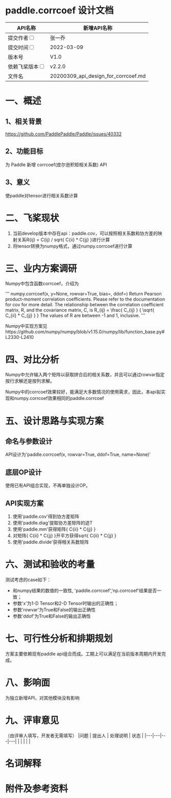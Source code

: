 # paddle.corrcoef 设计文档

|API名称 | 新增API名称 | 
|---|---|
|提交作者<input type="checkbox" class="rowselector hidden"> | 张一乔 | 
|提交时间<input type="checkbox" class="rowselector hidden"> | 2022-03-09 | 
|版本号 | V1.0 | 
|依赖飞桨版本<input type="checkbox" class="rowselector hidden"> | v2.2.0 | 
|文件名 | 20200309_api_design_for_corrcoef.md<br> | 


# 一、概述
## 1、相关背景
https://github.com/PaddlePaddle/Paddle/issues/40332
## 2、功能目标
为 Paddle 新增 corrcoef(皮尔逊积矩相关系数) API
## 3、意义
使paddle对tensor进行相关系数计算

# 二、飞桨现状
1. 当前develop版本中存在api：paddle.cov，可以按照相关系数和协方差的映射关系R{ij} = C{ij} / sqrt{ C{ii} * C{jj} }进行计算
2. 将tensor转换为numpy格式，通过numpy.corrcoef进行计算

# 三、业内方案调研
Numpy中包含函数corrcoef，介绍为

'''
numpy.corrcoef(x, y=None, rowvar=True, bias=<no value>, ddof=<no value>)
Return Pearson product-moment correlation coefficients.
Please refer to the documentation for cov for more detail. The relationship between the correlation coefficient matrix, R, and the covariance matrix, C, is
R_{ij} = \frac{ C_{ij} } { \sqrt{ C_{ii} * C_{jj} } }
The values of R are between -1 and 1, inclusive.
'''
  
Numpy中实现方案见https://github.com/numpy/numpy/blob/v1.15.0/numpy/lib/function_base.py#L2330-L2410
  
# 四、对比分析
Numpy中允许输入两个矩阵以获取拼合后的相关系数，并且可以通过rowvar指定按行求解还是按列求解。

Numpy中的corrcoef效果较好，能满足大多数情况的使用需求，因此，本api拟实现和numpy.corrcoef效果相同的paddle.corrcoef

# 五、设计思路与实现方案
  
## 命名与参数设计
API设计为'paddle.corrcoef(x, rowvar=True, ddof=True, name=None)'
## 底层OP设计
使用已有API组合实现，不再单独设计OP。
## API实现方案
  
1. 使用'paddle.cov'得到协方差矩阵
2. 使用'paddle.diag'提取协方差矩阵的迹T
3. 使用'paddle.mm'获得矩阵{ C{ii} * C{jj} }
4. 对矩阵{ C{ii} * C{jj} }开平方获得sqrt{ C{ii} * C{jj} }
5. 使用'paddle.divide'获得相关系数矩阵
  
# 六、测试和验收的考量
测试考虑的case如下：
- 和numpy结果的数值的一致性, 'paddle.corrcoef','np.corrcoef'结果是否一致；
- 参数'x'为1-D Tensor和2-D Tensor时输出的正确性；
- 参数'rowvar'为True和False的输出正确性
- 参数'ddof'为True和False的输出正确性

# 七、可行性分析和排期规划
方案主要依赖现有paddle api组合而成。工期上可以满足在当前版本周期内开发完成。

# 八、影响面
为独立新增API，对其他模块没有影响

# 九、评审意见
（由评审人填写，开发者无需填写）
|问题 | 提出人 | 处理说明 | 状态 | 
|---|---|---|---|
| |  |  |  | 

# 名词解释
# 附件及参考资料
